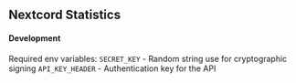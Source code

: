 Nextcord Statistics
---

#### Development

Required env variables:
`SECRET_KEY` - Random string use for cryptographic signing
`API_KEY_HEADER` - Authentication key for the API